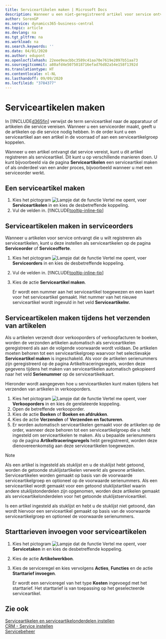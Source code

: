 ```yaml
---
title: Serviceartikelen maken | Microsoft Docs
description: Wanneer u een niet-geregistreerd artikel voor service ontvangt, kunt u dit artikel registreren als serviceartikel.
author: SorenGP
ms.service: dynamics365-business-central
ms.topic: article
ms.devlang: na
ms.tgt_pltfrm: na
ms.workload: na
ms.search.keywords: ''
ms.date: 04/01/2020
ms.author: edupont
ms.openlocfilehash: 22eee9eacbbc3589c41aa70e7619e2097b51aa73
ms.sourcegitcommit: a80afd4e5075018716efad76d82a54e158f1392d
ms.translationtype: HT
ms.contentlocale: nl-NL
ms.lasthandoff: 09/09/2020
ms.locfileid: "3784377"
---
```

# <a name="create-service-items"></a>Serviceartikelen maken
In [!INCLUDE[d365fin](includes/d365fin_md.md)] verwijst de term serviceartikel naar de apparatuur of artikelen die service vereisen. Wanneer u een serviceorder maakt, geeft u de artikelen op die service nodig hebben. In de order kunt u een serviceartikel aan een artikel in de voorraad of aan een serviceartikelgroep koppelen.    

Wanneer u een artikel ontvangt dat service vereist, kunt u dit artikel registreren als serviceartikel. Dit kunt u op verschillende manieren doen. U kunt bijvoorbeeld via de pagina **Serviceartikelen** een serviceartikel maken of als onderdeel van een ander proces, bijvoorbeeld wanneer u met een serviceorder werkt.   

## <a name="to-create-a-service-item"></a>Een serviceartikel maken  
1. Kies het pictogram ![Lampje dat de functie Vertel me opent](media/ui-search/search_small.png "Vertel me wat u wilt doen"), voer **Serviceartikelen** in en kies de desbetreffende koppeling.
2. Vul de velden in. [!INCLUDE[tooltip-inline-tip](includes/tooltip-inline-tip_md.md)]  

## <a name="to-create-service-items-within-a-service-order"></a>Serviceartikelen maken in serviceorders  
Wanneer u artikelen voor service ontvangt die u wilt registreren als serviceartikelen, kunt u deze instellen als serviceartikelen op de pagina **Serviceorder** of **Serviceofferte**.  

1. Kies het pictogram ![Lampje dat de functie Vertel me opent](media/ui-search/search_small.png "Vertel me wat u wilt doen"), voer **Serviceorders** in en kies de desbetreffende koppeling.  
2. Vul de velden in. [!INCLUDE[tooltip-inline-tip](includes/tooltip-inline-tip_md.md)]  
3. Kies de actie **Serviceartikel maken**.  

    Er wordt een nummer aan het serviceartikel toegewezen en een kaart voor het serviceartikel gemaakt. Het nummer van het nieuwe serviceartikel wordt ingevuld in het veld **Serviceartikelnr.**

## <a name="to-create-a-service-item-when-shipping-items"></a>Serviceartikelen maken tijdens het verzenden van artikelen  
Als u artikelen verzendt door verkooporders of verkoopfacturen te boeken, worden de verzonden artikelen automatisch als serviceartikelen geregistreerd als aan de volgende voorwaarde wordt voldaan. De artikelen moeten behoren tot een serviceartikelgroep waarvoor het selectievakje **Serviceartikel maken** is ingeschakeld. Als voor de artikelen serienummers zijn geregistreerd op de pagina Artikeltraceringsregels, worden deze gegevens tijdens het maken van serviceartikelen automatisch gekopieerd naar het veld **Serienummer** op de serviceartikelkaart.  

Hieronder wordt aangegeven hoe u serviceartikelen kunt maken tijdens het verzenden van artikelen in verkooporders.  

1. Kies het pictogram ![Lampje dat de functie Vertel me opent](media/ui-search/search_small.png "Vertel me wat u wilt doen"), voer **Verkooporders** in en kies de gerelateerde koppeling.  
2. Open de betreffende verkooporder.  
3. Kies de actie **Boeken** of **Boeken en afdrukken**.  
4. Kies de actie **Verzenden** of **Verzenden en factureren**.  
5. Er worden automatisch serviceartikelen gemaakt voor de artikelen op de order, wanneer deze behoren tot een serviceartikelgroep die u hebt ingesteld om serviceartikelen te maken. Als u bepaalde serienummers op de pagina **Artikeltraceringsregels** hebt geregistreerd, worden deze dienovereenkomstig aan deze serviceartikelen toegewezen.  

> [!NOTE]  
>  Als een artikel is ingesteld als stuklijst en u de stuklijst hebt getoond, worden de getoonde stuklijstartikelen verwerkt als gewone artikelen. Serviceartikelen worden gemaakt op basis van de voorwaarde serviceartikelgroep en optioneel op de voorwaarde serienummers. Als een serviceartikel wordt gemaakt voor een getoond stuklijstartikel waarin andere stuklijstonderdelen zijn opgenomen, worden deze artikelen gemaakt als serviceartikelonderdelen voor het getoonde stuklijstserviceartikel.  
>   
>  Is een artikel ingesteld als stuklijst en hebt u de stuklijst niet getoond, dan wordt hiervoor een serviceartikel gemaakt op basis van de voorwaarde serviceartikelgroep en optioneel de voorwaarde serienummers.  

## <a name="to-insert-a-starting-fee-for-a-service-item"></a>Starttarieven invoegen voor serviceartikelen
1. Kies het pictogram ![Lampje dat de functie Vertel me opent](media/ui-search/search_small.png "Vertel me wat u wilt doen"), voer **Servicetaken** in en kies de desbetreffende koppeling.
2. Kies de actie **Artikelwerkbon**.
3. Kies de serviceregel en kies vervolgens **Acties**, **Functies** en de actie **Starttarief invoegen**.  

    Er wordt een serviceregel van het type **Kosten** ingevoegd met het starttarief. Het starttarief is van toepassing op het geselecteerde serviceartikel.

## <a name="see-also"></a>Zie ook  
[Serviceartikelen en serviceartikelonderdelen instellen](service-how-setup-service-items.md)  
[CRM - Service instellen](service-setup-service.md)  
[Servicebeheer](service-service.md)  
